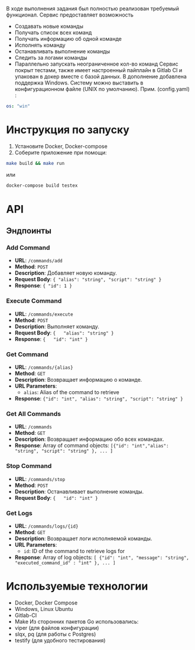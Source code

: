 В ходе выполнения задания был полностью реализован требуемый функционал. Сервис предоставляет возможность

- Создавать новые команды
- Получать список всех команд
- Получать информацию об одной команде
- Исполнять команду
- Останавливать выполнение команды
- Следить за логами команды
- Параллельно запускать неограниченное кол-во команд
  Сервис покрыт тестами, также имеет настроенный пайплайн в Gitlab CI и упакован в докер вместе с базой данных. В дополнение добавлена поддержка Windows. Систему можно выставить в конфигурационном файле (UNIX по умолчанию).
  Прим. (config.yaml) :

```yaml
os: "win"
```

# Инструкция по запуску

1. Установите Docker, Docker-compose
2. Соберите приложение при помощи:

```bash
make build && make run
```

или

```bash
docker-compose build testex
```

# API

## Эндпоинты

### Add Command

- **URL**: `/commands/add`
- **Method**: `POST`
- **Description**: Добавляет новую команду.
- **Request Body**: `{ "alias": "string", "script": "string" }`
- **Response**: `{ "id": 1 }`

### Execute Command

- **URL**: `/commands/execute`
- **Method**: `POST`
- **Description**: Выполняет команду.
- **Request Body**:
  `{   "alias": "string" }`
- **Response**:
  `{   "id": "int" }`

### Get Command

- **URL**: `/commands/{alias}`
- **Method**: `GET`
- **Description**: Возвращает информацию о команде.
- **URL Parameters**:
  - `alias`: Alias of the command to retrieve
- **Response**:
  `{"id": "int", "alias": "string", "script": "string" }`

### Get All Commands

- **URL**: `/commands`
- **Method**: `GET`
- **Description**: Возвращает информацию обо всех командах.
- **Response**: Array of command objects:
  `[{"id": "int","alias": "string", "script": "string" }, ... ]`

### Stop Command

- **URL**: `/commands/stop`
- **Method**: `POST`
- **Description**: Останавливает выполнение команды.
- **Request Body**:
  `{   "id": "int" }`

### Get Logs

- **URL**: `/commands/logs/{id}`
- **Method**: `GET`
- **Description**: Возвращает логи исполняемой команды.
- **URL Parameters**:
  - `id`: ID of the command to retrieve logs for
- **Response**: Array of log objects:
  `[ {"id": "int", "message": "string", "executed_command_id" : "int" }, ... ]`

# Используемые технологии

- Docker, Docker Compose
- Windows, Linux Ubuntu
- Gitlab-CI
- Make
  Из сторонних пакетов Go использовались:
- viper (для файлов конфигурации)
- slqx, pq (для работы с Postgres)
- testify (для удобного тестирования)
